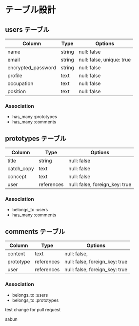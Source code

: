# テーブル設計

## users テーブル

| Column             | Type   | Options                   |
| ------------------ | ------ | ------------------------- |
| name               | string | null: false               |
| email              | string | null: false, unique: true |
| encrypted_password | string | null: false               |
| profile            | text   | null: false               |
| occupation         | text   | null: false               |
| position           | text   | null: false               |

### Association

- has_many :prototypes
- has_many :comments

## prototypes テーブル

| Column     | Type         | Options                        |
| ---------- | ------------ | ------------------------------ |
| title      | string       | null: false                    |
| catch_copy | text         | null: false                    |
| concept    | text         | null: false                    |
| user       | references   | null: false, foreign_key: true |

### Association

- belongs_to :users
- has_many :comments


## comments テーブル

| Column    | Type       | Options                        |
| --------- | ---------- | ------------------------------ |
| content   | text       | null: false,                   |
| prototype | references | null: false, foreign_key: true |
| user      | references | null: false, foreign_key: true |

### Association

- belongs_to :users
- belongs_to :prototypes


test change for pull request

sabun
